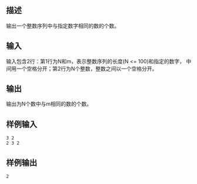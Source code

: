 ## 描述


输出一个整数序列中与指定数字相同的数的个数。

## 输入


输入包含2行：第1行为N和m，表示整数序列的长度(N <= 100)和指定的数字， 中间用一个空格分开；第2行为N个整数，整数之间以一个空格分开。

## 输出


输出为N个数中与m相同的数的个数。

## 样例输入


```
3 2
2 3 2
```


## 样例输出


```
2
```


